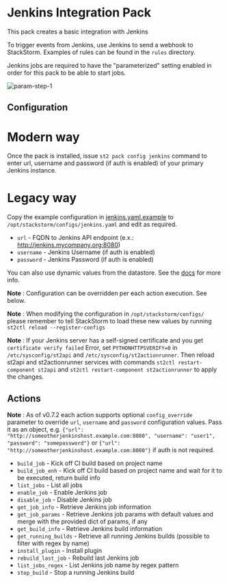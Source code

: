 # Jenkins Integration Pack

This pack creates a basic integration with Jenkins

To trigger events from Jenkins, use Jenkins to send a webhook to StackStorm.
Examples of rules can be found in the `rules` directory.

Jenkins jobs are required to have the "parameterized" setting enabled in order
for this pack to be able to start jobs.

![param-step-1](https://cloud.githubusercontent.com/assets/125088/14975817/41cddcc8-10cb-11e6-8758-2c25e01d5227.png)

## Configuration

# Modern way
Once the pack is installed, issue `st2 pack config jenkins` command to enter url, username and password (if auth is enabled) of your primary Jenkins instance.

# Legacy way
Copy the example configuration in [jenkins.yaml.example](./jenkins.yaml.example)
to `/opt/stackstorm/configs/jenkins.yaml` and edit as required.

* `url` - FQDN to Jenkins API endpoint (e.x.: http://jenkins.mycompany.org:8080)
* `username` - Jenkins Username (if auth is enabled)
* `password` - Jenkins Password (if auth is enabled)

You can also use dynamic values from the datastore. See the
[docs](https://docs.stackstorm.com/reference/pack_configs.html) for more info.

**Note** : Configuration can be overridden per each action execution. See below. 

**Note** : When modifying the configuration in `/opt/stackstorm/configs/` please
           remember to tell StackStorm to load these new values by running
           `st2ctl reload --register-configs`
          
**Note** : If your Jenkins server has a self-signed certificate and you get
           `certificate verify failed` Error, set `PYTHONHTTPSVERIFY=0`
           in `/etc/sysconfig/st2api` and `/etc/sysconfig/st2actionrunner`.
           Then reload st2api and st2actionrunner services with commands
           `st2ctl restart-component st2api` and `st2ctl restart-component st2actionrunner`
           to apply the changes.

## Actions

**Note** : As of v0.7.2 each action supports optional `config_override` parameter to override `url`, `username` and `password` configuration values. Pass it as an object, e.g. `{"url": "http://someotherjenkinshost.example.com:8080", "username": "user1", "password": "somepassword"}` or `{"url": "http://someotherjenkinshost.example.com:8080"}` if auth is not required. 

* `build_job` - Kick off CI build based on project name
* `build_job_enh` - Kick off CI build based on project name and wait for it to be executed, return build info
* `list_jobs` - List all jobs
* `enable_job` - Enable Jenkins job
* `disable_job` - Disable Jenkins job
* `get_job_info` - Retrieve Jenkins job information
* `get_job_params` - Retrieve Jenkins job params with default values and merge with the provided dict of params, if any 
* `get_build_info` - Retrieve Jenkins build information
* `get_running_builds` - Retrieve all running Jenkins builds (possible to filter with regex by name)
* `install_plugin` - Install plugin
* `rebuild_last_job` - Rebuild last Jenkins job
* `list_jobs_regex` - List Jenkins job name by regex pattern
* `stop_build` - Stop a running Jenkins build

